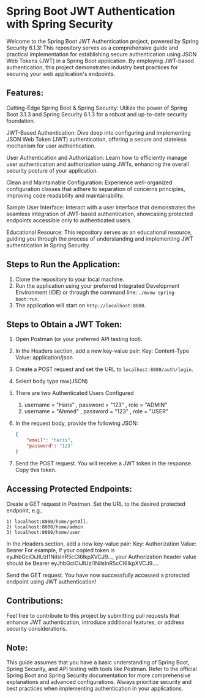 # Spring Boot JWT Authentication with Spring Security

Welcome to the Spring Boot JWT Authentication project, powered by Spring Security 6.1.3! This repository serves as a comprehensive guide and practical implementation for establishing secure authentication using JSON Web Tokens (JWT) in a Spring Boot application. By employing JWT-based authentication, this project demonstrates industry best practices for securing your web application's endpoints.

## Features:

Cutting-Edge Spring Boot & Spring Security: Utilize the power of Spring Boot 3.1.3 and Spring Security 6.1.3 for a robust and up-to-date security foundation.

JWT-Based Authentication: Dive deep into configuring and implementing JSON Web Token (JWT) authentication, offering a secure and stateless mechanism for user authentication.

User Authentication and Authorization: Learn how to efficiently manage user authentication and authorization using JWTs, enhancing the overall security posture of your application.

Clean and Maintainable Configuration: Experience well-organized configuration classes that adhere to separation of concerns principles, improving code readability and maintainability.

Sample User Interface: Interact with a user interface that demonstrates the seamless integration of JWT-based authentication, showcasing protected endpoints accessible only to authenticated users.

Educational Resource: This repository serves as an educational resource, guiding you through the process of understanding and implementing JWT authentication in Spring Security.

## Steps to Run the Application:

1. Clone the repository to your local machine.
2. Run the application using your preferred Integrated Development Environment (IDE) or through the command line: `./mvnw spring-boot:run`.
3. The application will start on `http://localhost:8080`.

## Steps to Obtain a JWT Token:

1. Open Postman (or your preferred API testing tool).
2. In the Headers section, add a new key-value pair:
    Key: Content-Type
    Value: application/json
3. Create a POST request and set the URL to `localhost:8080/auth/login`.
4. Select body type raw(JSON)
5. There are two Authenticated Users Configured 
    1) username = "Haris" , password = "123" , role = "ADMIN"
    2)  username = "Ahmed" , password = "123" , role = "USER"

6. In the request body, provide the following JSON:
   ```json
   {
       "email": "haris",
       "password": "123"
   }
7. Send the POST request. You will receive a JWT token in the response. Copy this token.

## Accessing Protected Endpoints:
Create a GET request in Postman.
Set the URL to the desired protected endpoint, e.g.,

    1) localhost:8080/home/getAll.
    2) localhost:8080/home/admin
    3) localhost:8080/home/user 

In the Headers section, add a new key-value pair:
Key: Authorization
Value: Bearer <your-copied-jwt-token>
For example, if your copied token is eyJhbGciOiJIUzI1NiIsInR5cCI6IkpXVCJ9..., your Authorization header value should be Bearer eyJhbGciOiJIUzI1NiIsInR5cCI6IkpXVCJ9....

Send the GET request. You have now successfully accessed a protected endpoint using JWT authentication!

## Contributions:
Feel free to contribute to this project by submitting pull requests that enhance JWT authentication, introduce additional features, or address security considerations.

## Note:
This guide assumes that you have a basic understanding of Spring Boot, Spring Security, and API testing with tools like Postman. Refer to the official Spring Boot and Spring Security documentation for more comprehensive explanations and advanced configurations. Always prioritize security and best practices when implementing authentication in your applications.